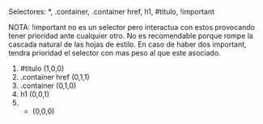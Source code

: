 Selectores: *, .container, .container href, h1, #titulo, !important

NOTA: !important no es un selector pero interactua con estos provocando tener prioridad ante cualquier otro. No es recomendable porque rompe la cascada natural de las hojas de estilo. En caso de haber dos important, tendra prioridad el selector con mas peso al que este asociado. 

1. #titulo (1,0,0)
2. .container href (0,1,1)
3. .container (0,1,0)
4. h1 (0,0,1)
5. * (0,0,0)